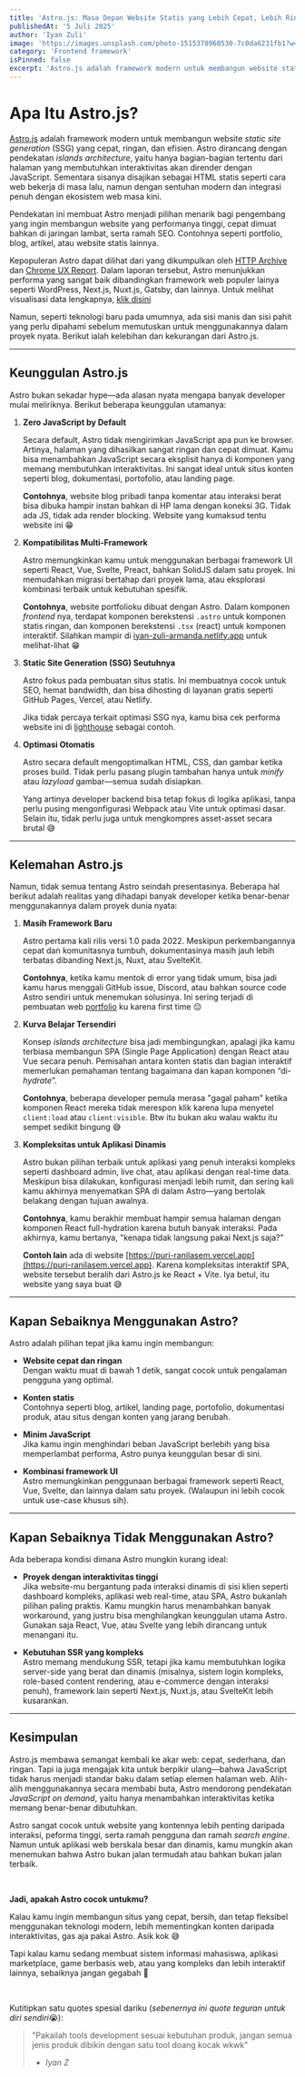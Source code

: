 ```yaml
---
title: 'Astro.js: Masa Depan Website Statis yang Lebih Cepat, Lebih Ringan, dan Lebih Sadar JavaScript'
publishedAt: '5 Juli 2025'
author: 'Iyan Zuli'
image: 'https://images.unsplash.com/photo-1515378960530-7c0da6231fb1?w=600&auto=format&fit=crop&q=60&ixlib=rb-4.1.0&ixid=M3wxMjA3fDB8MHxzZWFyY2h8NHx8Y29tcHV0ZXJ8ZW58MHx8MHx8fDA%3D'
category: 'Frontend framework'
isPinned: false
excerpt: 'Astro.js adalah framework modern untuk membangun website statis yang super cepat dan ringan dengan pendekatan islands architecture. Cocok untuk blog, dokumentasi, dan portofolio tanpa JavaScript berlebih.'
---
```


# Apa Itu Astro.js?

[Astro.js](https://astro.build) adalah framework modern untuk membangun website *static site generation* (SSG) yang cepat, ringan, dan efisien. Astro dirancang dengan pendekatan *islands architecture*, yaitu hanya bagian-bagian tertentu dari halaman yang membutuhkan interaktivitas akan dirender dengan JavaScript. Sementara sisanya disajikan sebagai HTML statis seperti cara web bekerja di masa lalu, namun dengan sentuhan modern dan integrasi penuh dengan ekosistem web masa kini.

Pendekatan ini membuat Astro menjadi pilihan menarik bagi pengembang yang ingin membangun website yang performanya tinggi, cepat dimuat bahkan di jaringan lambat, serta ramah SEO. Contohnya seperti portfolio, blog, artikel, atau website statis lainnya.

Kepopuleran Astro dapat dilihat dari yang dikumpulkan oleh [HTTP Archive](https://httparchive.org/) dan [Chrome UX Report](https://developer.chrome.com/docs/crux). Dalam laporan tersebut, Astro menunjukkan performa yang sangat baik dibandingkan framework web populer lainya seperti WordPress, Next.js, Nuxt.js, Gatsby, dan lainnya. 
Untuk melihat visualisasi data lengkapnya, [klik disini](https://lookerstudio.google.com/u/0/reporting/55bc8fad-44c2-4280-aa0b-5f3f0cd3d2be/page/M6ZPC?params=%7B%22df44%22:%22include%25EE%2580%25800%25EE%2580%2580IN%25EE%2580%2580WordPress%25EE%2580%2580Next.js%25EE%2580%2580Nuxt.js%25EE%2580%2580Gatsby%25EE%2580%2580Astro%25EE%2580%2580SvelteKit%25EE%2580%2580Remix%22%7D)

Namun, seperti teknologi baru pada umumnya, ada sisi manis dan sisi pahit yang perlu dipahami sebelum memutuskan untuk menggunakannya dalam proyek nyata. Berikut ialah kelebihan dan kekurangan dari Astro.js.

---

## Keunggulan Astro.js

Astro bukan sekadar hype—ada alasan nyata mengapa banyak developer mulai meliriknya. Berikut beberapa keunggulan utamanya:

1. **Zero JavaScript by Default**

   Secara default, Astro tidak mengirimkan JavaScript apa pun ke browser. Artinya, halaman yang dihasilkan sangat ringan dan cepat dimuat. Kamu bisa menambahkan JavaScript secara eksplisit hanya di komponen yang memang membutuhkan interaktivitas. Ini sangat ideal untuk situs konten seperti blog, dokumentasi, portofolio, atau landing page.
   
   **Contohnya**, website blog pribadi tanpa komentar atau interaksi berat bisa dibuka hampir instan bahkan di HP lama dengan koneksi 3G. Tidak ada JS, tidak ada render blocking. Website yang kumaksud tentu website ini 😁

2. **Kompatibilitas Multi-Framework**

   Astro memungkinkan kamu untuk menggunakan berbagai framework UI seperti React, Vue, Svelte, Preact, bahkan SolidJS dalam satu proyek. Ini memudahkan migrasi bertahap dari proyek lama, atau eksplorasi kombinasi terbaik untuk kebutuhan spesifik.

   **Contohnya**, website portfolioku dibuat dengan Astro. Dalam komponen *frontend* nya, terdapat komponen berekstensi `.astro` untuk komponen statis ringan, dan komponen berekstensi `.tsx` (react) untuk komponen interaktif. Silahkan mampir di [iyan-zuli-armanda.netlify.app](https://iyan-zuli-armanda.netlify.app) untuk melihat-lihat 😁

3. **Static Site Generation (SSG) Seutuhnya**

   Astro fokus pada pembuatan situs statis. Ini membuatnya cocok untuk SEO, hemat bandwidth, dan bisa dihosting di layanan gratis seperti GitHub Pages, Vercel, atau Netlify.

   Jika tidak percaya terkait optimasi SSG nya, kamu bisa cek performa website ini di [lighthouse](https://pagespeed.web.dev/) sebagai contoh.

4. **Optimasi Otomatis**

   Astro secara default mengoptimalkan HTML, CSS, dan gambar ketika proses build. Tidak perlu pasang plugin tambahan hanya untuk *minify* atau *lazyload* gambar—semua sudah disiapkan.

   Yang artinya developer backend bisa tetap fokus di logika aplikasi, tanpa perlu pusing mengonfigurasi Webpack atau Vite untuk optimasi dasar. Selain itu, tidak perlu juga untuk mengkompres asset-asset secara brutal 😅

---

## Kelemahan Astro.js

Namun, tidak semua tentang Astro seindah presentasinya. Beberapa hal berikut adalah realitas yang dihadapi banyak developer ketika benar-benar menggunakannya dalam proyek dunia nyata:

1. **Masih Framework Baru**

   Astro pertama kali rilis versi 1.0 pada 2022. Meskipun perkembangannya cepat dan komunitasnya tumbuh, dokumentasinya masih jauh lebih terbatas dibanding Next.js, Nuxt, atau SvelteKit.

   **Contohnya**, ketika kamu mentok di error yang tidak umum, bisa jadi kamu harus menggali GitHub issue, Discord, atau bahkan source code Astro sendiri untuk menemukan solusinya. Ini sering terjadi di pembuatan web [portfolio](https://iyan-zuli-armanda.netlify.app) ku karena first time 😔

2. **Kurva Belajar Tersendiri**

   Konsep *islands architecture* bisa jadi membingungkan, apalagi jika kamu terbiasa membangun SPA (Single Page Application) dengan React atau Vue secara penuh. Pemisahan antara konten statis dan bagian interaktif memerlukan pemahaman tentang bagaimana dan kapan komponen “di-*hydrate*”.

   **Contohnya**, beberapa developer pemula merasa "gagal paham" ketika komponen React mereka tidak merespon klik karena lupa menyetel `client:load` atau `client:visible`. Btw itu bukan aku walau waktu itu sempet sedikit bingung 😅

3. **Kompleksitas untuk Aplikasi Dinamis**

   Astro bukan pilihan terbaik untuk aplikasi yang penuh interaksi kompleks seperti dashboard admin, live chat, atau aplikasi dengan real-time data. Meskipun bisa dilakukan, konfigurasi menjadi lebih rumit, dan sering kali kamu akhirnya menyematkan SPA di dalam Astro—yang bertolak belakang dengan tujuan awalnya.

   **Contohnya**, kamu berakhir membuat hampir semua halaman dengan komponen React full-hydration karena butuh banyak interaksi. Pada akhirnya, kamu bertanya, "kenapa tidak langsung pakai Next.js saja?" 
   
   **Contoh lain** ada di website [https://puri-ranilasem.vercel.app](https://puri-ranilasem.vercel.app). Karena kompleksitas interaktif SPA, website tersebut beralih dari Astro.js ke React + Vite. Iya betul, itu website yang saya buat 😅

---

## Kapan Sebaiknya Menggunakan Astro?

Astro adalah pilihan tepat jika kamu ingin membangun:

- **Website cepat dan ringan**<br/>
   Dengan waktu muat di bawah 1 detik, sangat cocok untuk pengalaman pengguna yang optimal. 

- **Konten statis**<br/>
   Contohnya seperti blog, artikel, landing page, portofolio, dokumentasi produk, atau situs dengan konten yang jarang berubah.

- **Minim JavaScript**<br/>
   Jika kamu ingin menghindari beban JavaScript berlebih yang bisa memperlambat performa, Astro punya keunggulan besar di sini.

- **Kombinasi framework UI**<br/>
   Astro memungkinkan penggunaan berbagai framework seperti React, Vue, Svelte, dan lainnya dalam satu proyek. (Walaupun ini lebih cocok untuk use-case khusus sih).

---

## Kapan Sebaiknya **Tidak** Menggunakan Astro?

Ada beberapa kondisi dimana Astro mungkin kurang ideal:

- **Proyek dengan interaktivitas tinggi**<br/>
   Jika website-mu bergantung pada interaksi dinamis di sisi klien seperti dashboard kompleks, aplikasi web real-time, atau SPA, Astro bukanlah pilihan paling praktis. Kamu mungkin harus menambahkan banyak workaround, yang justru bisa menghilangkan keunggulan utama Astro. Gunakan saja React, Vue, atau Svelte yang lebih dirancang untuk menangani itu.

- **Kebutuhan SSR yang kompleks**<br/>
   Astro memang mendukung SSR, tetapi jika kamu membutuhkan logika server-side yang berat dan dinamis (misalnya, sistem login kompleks, role-based content rendering, atau e-commerce dengan interaksi penuh), framework lain seperti Next.js, Nuxt.js, atau SvelteKit lebih kusarankan.

---

## Kesimpulan

Astro.js membawa semangat kembali ke akar web: cepat, sederhana, dan ringan. Tapi ia juga mengajak kita untuk berpikir ulang—bahwa JavaScript tidak harus menjadi standar baku dalam setiap elemen halaman web. Alih-alih menggunakannya secara membabi buta, Astro mendorong pendekatan *JavaScript on demand*, yaitu hanya menambahkan interaktivitas ketika memang benar-benar dibutuhkan.

Astro sangat cocok untuk website yang kontennya lebih penting daripada interaksi, peforma tinggi, serta ramah pengguna dan ramah *search engine*. Namun untuk aplikasi web berskala besar dan dinamis, kamu mungkin akan menemukan bahwa Astro bukan jalan termudah atau bahkan bukan jalan terbaik.

<br/>

**Jadi, apakah Astro cocok untukmu?**

Kalau kamu ingin membangun situs yang cepat, bersih, dan tetap fleksibel menggunakan teknologi modern, lebih mementingkan konten daripada interaktivitas, gas aja pakai Astro. Asik kok 😅

Tapi kalau kamu sedang membuat sistem informasi mahasiswa, aplikasi marketplace, game berbasis web, atau yang kompleks dan lebih interaktif lainnya, sebaiknya jangan gegabah 🗿

<br/>

Kutitipkan satu quotes spesial dariku (*sebenernya ini quote teguran untuk diri sendiri*😭):
> "Pakailah tools development sesuai kebutuhan produk, jangan semua jenis produk dibikin dengan satu tool doang kocak wkwk"
>
> - *Iyan Z*